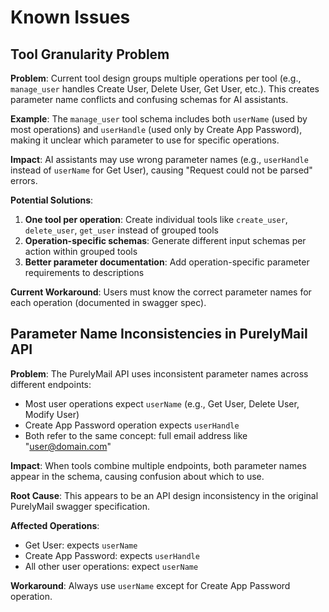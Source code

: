 # Known Issues

## Tool Granularity Problem

**Problem**: Current tool design groups multiple operations per tool (e.g., `manage_user` handles Create User, Delete User, Get User, etc.). This creates parameter name conflicts and confusing schemas for AI assistants.

**Example**: The `manage_user` tool schema includes both `userName` (used by most operations) and `userHandle` (used only by Create App Password), making it unclear which parameter to use for specific operations.

**Impact**: AI assistants may use wrong parameter names (e.g., `userHandle` instead of `userName` for Get User), causing "Request could not be parsed" errors.

**Potential Solutions**:
1. **One tool per operation**: Create individual tools like `create_user`, `delete_user`, `get_user` instead of grouped tools
2. **Operation-specific schemas**: Generate different input schemas per action within grouped tools  
3. **Better parameter documentation**: Add operation-specific parameter requirements to descriptions

**Current Workaround**: Users must know the correct parameter names for each operation (documented in swagger spec).

## Parameter Name Inconsistencies in PurelyMail API

**Problem**: The PurelyMail API uses inconsistent parameter names across different endpoints:
- Most user operations expect `userName` (e.g., Get User, Delete User, Modify User)
- Create App Password operation expects `userHandle` 
- Both refer to the same concept: full email address like "user@domain.com"

**Impact**: When tools combine multiple endpoints, both parameter names appear in the schema, causing confusion about which to use.

**Root Cause**: This appears to be an API design inconsistency in the original PurelyMail swagger specification.

**Affected Operations**:
- Get User: expects `userName`
- Create App Password: expects `userHandle`
- All other user operations: expect `userName`

**Workaround**: Always use `userName` except for Create App Password operation.